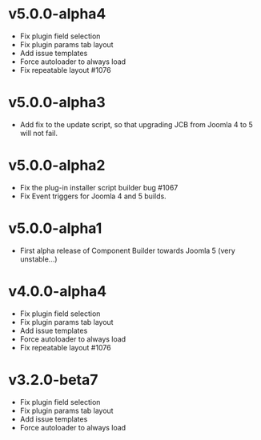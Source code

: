 # v5.0.0-alpha4

- Fix plugin field selection
- Fix plugin params tab layout
- Add issue templates
- Force autoloader to always load
- Fix repeatable layout #1076

# v5.0.0-alpha3

- Add fix to the update script, so that upgrading JCB from Joomla 4 to 5 will not fail.

# v5.0.0-alpha2

- Fix the plug-in installer script builder bug #1067
- Fix Event triggers for Joomla 4 and 5 builds.

# v5.0.0-alpha1

- First alpha release of Component Builder towards Joomla 5 (very unstable...)

# v4.0.0-alpha4

- Fix plugin field selection
- Fix plugin params tab layout
- Add issue templates
- Force autoloader to always load
- Fix repeatable layout #1076

# v3.2.0-beta7

- Fix plugin field selection
- Fix plugin params tab layout
- Add issue templates
- Force autoloader to always load